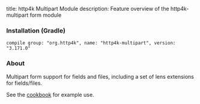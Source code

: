 title: http4k Multipart Module
description: Feature overview of the http4k-multipart form module

### Installation (Gradle)
```compile group: "org.http4k", name: "http4k-multipart", version: "3.171.0"```

### About

Multipart form support for fields and files, including a set of lens extensions for fields/files.

See the [cookbook](/cookbook/multipart_forms/) for example use.
